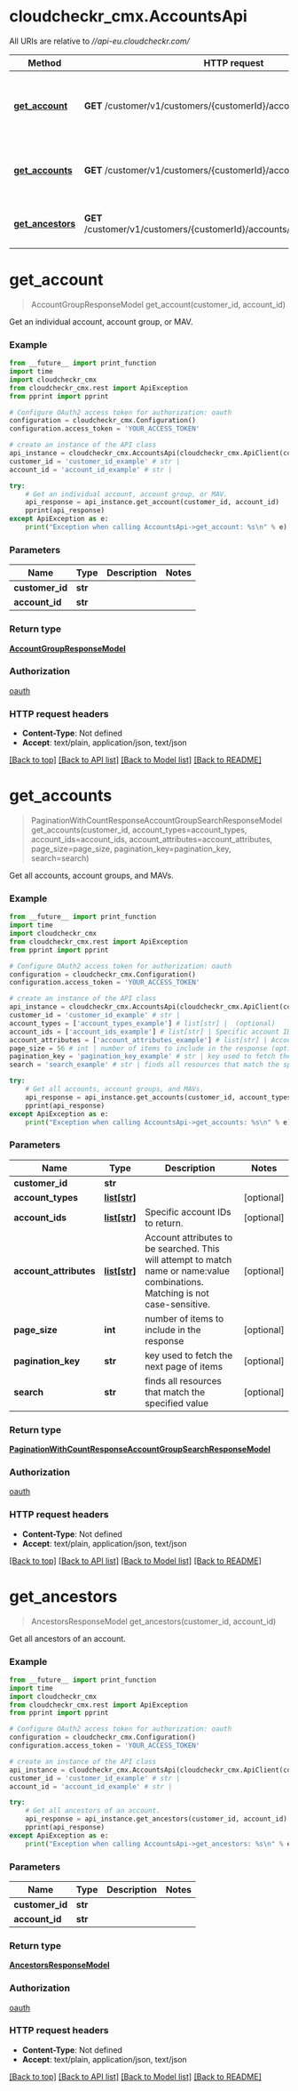 # cloudcheckr_cmx.AccountsApi

All URIs are relative to *//api-eu.cloudcheckr.com/*

Method | HTTP request | Description
------------- | ------------- | -------------
[**get_account**](AccountsApi.md#get_account) | **GET** /customer/v1/customers/{customerId}/accounts/{accountId} | Get an individual account, account group, or MAV.
[**get_accounts**](AccountsApi.md#get_accounts) | **GET** /customer/v1/customers/{customerId}/accounts | Get all accounts, account groups, and MAVs.
[**get_ancestors**](AccountsApi.md#get_ancestors) | **GET** /customer/v1/customers/{customerId}/accounts/{accountId}/ancestors | Get all ancestors of an account.

# **get_account**
> AccountGroupResponseModel get_account(customer_id, account_id)

Get an individual account, account group, or MAV.

### Example
```python
from __future__ import print_function
import time
import cloudcheckr_cmx
from cloudcheckr_cmx.rest import ApiException
from pprint import pprint

# Configure OAuth2 access token for authorization: oauth
configuration = cloudcheckr_cmx.Configuration()
configuration.access_token = 'YOUR_ACCESS_TOKEN'

# create an instance of the API class
api_instance = cloudcheckr_cmx.AccountsApi(cloudcheckr_cmx.ApiClient(configuration))
customer_id = 'customer_id_example' # str | 
account_id = 'account_id_example' # str | 

try:
    # Get an individual account, account group, or MAV.
    api_response = api_instance.get_account(customer_id, account_id)
    pprint(api_response)
except ApiException as e:
    print("Exception when calling AccountsApi->get_account: %s\n" % e)
```

### Parameters

Name | Type | Description  | Notes
------------- | ------------- | ------------- | -------------
 **customer_id** | **str**|  | 
 **account_id** | **str**|  | 

### Return type

[**AccountGroupResponseModel**](AccountGroupResponseModel.md)

### Authorization

[oauth](../README.md#oauth)

### HTTP request headers

 - **Content-Type**: Not defined
 - **Accept**: text/plain, application/json, text/json

[[Back to top]](#) [[Back to API list]](../README.md#documentation-for-api-endpoints) [[Back to Model list]](../README.md#documentation-for-models) [[Back to README]](../README.md)

# **get_accounts**
> PaginationWithCountResponseAccountGroupSearchResponseModel get_accounts(customer_id, account_types=account_types, account_ids=account_ids, account_attributes=account_attributes, page_size=page_size, pagination_key=pagination_key, search=search)

Get all accounts, account groups, and MAVs.

### Example
```python
from __future__ import print_function
import time
import cloudcheckr_cmx
from cloudcheckr_cmx.rest import ApiException
from pprint import pprint

# Configure OAuth2 access token for authorization: oauth
configuration = cloudcheckr_cmx.Configuration()
configuration.access_token = 'YOUR_ACCESS_TOKEN'

# create an instance of the API class
api_instance = cloudcheckr_cmx.AccountsApi(cloudcheckr_cmx.ApiClient(configuration))
customer_id = 'customer_id_example' # str | 
account_types = ['account_types_example'] # list[str] |  (optional)
account_ids = ['account_ids_example'] # list[str] | Specific account IDs to return. (optional)
account_attributes = ['account_attributes_example'] # list[str] | Account attributes to be searched. This will attempt to match name or name:value combinations.               Matching is not case-sensitive. (optional)
page_size = 56 # int | number of items to include in the response (optional)
pagination_key = 'pagination_key_example' # str | key used to fetch the next page of items (optional)
search = 'search_example' # str | finds all resources that match the specified value (optional)

try:
    # Get all accounts, account groups, and MAVs.
    api_response = api_instance.get_accounts(customer_id, account_types=account_types, account_ids=account_ids, account_attributes=account_attributes, page_size=page_size, pagination_key=pagination_key, search=search)
    pprint(api_response)
except ApiException as e:
    print("Exception when calling AccountsApi->get_accounts: %s\n" % e)
```

### Parameters

Name | Type | Description  | Notes
------------- | ------------- | ------------- | -------------
 **customer_id** | **str**|  | 
 **account_types** | [**list[str]**](str.md)|  | [optional] 
 **account_ids** | [**list[str]**](str.md)| Specific account IDs to return. | [optional] 
 **account_attributes** | [**list[str]**](str.md)| Account attributes to be searched. This will attempt to match name or name:value combinations.               Matching is not case-sensitive. | [optional] 
 **page_size** | **int**| number of items to include in the response | [optional] 
 **pagination_key** | **str**| key used to fetch the next page of items | [optional] 
 **search** | **str**| finds all resources that match the specified value | [optional] 

### Return type

[**PaginationWithCountResponseAccountGroupSearchResponseModel**](PaginationWithCountResponseAccountGroupSearchResponseModel.md)

### Authorization

[oauth](../README.md#oauth)

### HTTP request headers

 - **Content-Type**: Not defined
 - **Accept**: text/plain, application/json, text/json

[[Back to top]](#) [[Back to API list]](../README.md#documentation-for-api-endpoints) [[Back to Model list]](../README.md#documentation-for-models) [[Back to README]](../README.md)

# **get_ancestors**
> AncestorsResponseModel get_ancestors(customer_id, account_id)

Get all ancestors of an account.

### Example
```python
from __future__ import print_function
import time
import cloudcheckr_cmx
from cloudcheckr_cmx.rest import ApiException
from pprint import pprint

# Configure OAuth2 access token for authorization: oauth
configuration = cloudcheckr_cmx.Configuration()
configuration.access_token = 'YOUR_ACCESS_TOKEN'

# create an instance of the API class
api_instance = cloudcheckr_cmx.AccountsApi(cloudcheckr_cmx.ApiClient(configuration))
customer_id = 'customer_id_example' # str | 
account_id = 'account_id_example' # str | 

try:
    # Get all ancestors of an account.
    api_response = api_instance.get_ancestors(customer_id, account_id)
    pprint(api_response)
except ApiException as e:
    print("Exception when calling AccountsApi->get_ancestors: %s\n" % e)
```

### Parameters

Name | Type | Description  | Notes
------------- | ------------- | ------------- | -------------
 **customer_id** | **str**|  | 
 **account_id** | **str**|  | 

### Return type

[**AncestorsResponseModel**](AncestorsResponseModel.md)

### Authorization

[oauth](../README.md#oauth)

### HTTP request headers

 - **Content-Type**: Not defined
 - **Accept**: text/plain, application/json, text/json

[[Back to top]](#) [[Back to API list]](../README.md#documentation-for-api-endpoints) [[Back to Model list]](../README.md#documentation-for-models) [[Back to README]](../README.md)

